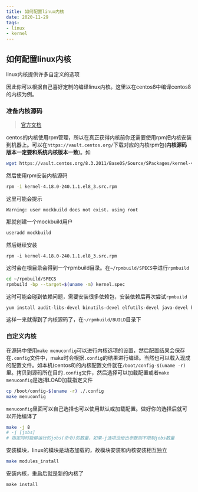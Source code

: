```yaml
---
title: 如何配置linux内核
date: 2020-11-29
tags: 
- linux
- kernel
---
```


## 如何配置linux内核

linux内核提供许多自定义的选项

因此你可以根据自己喜好定制的编译linux内核。这里以在centos8中编译centos8的内核为例。


### 准备内核源码

> [官方文档](https://wiki.centos.org/zh/HowTos/I_need_the_Kernel_Source)

centos的内核使用rpm管理，所以在真正获得内核前你还需要使用rpm把内核安装到机器上。可以在`https://vault.centos.org/`下载对应的内核rpm包(**内核源码版本一定要和系统内核版本一致**)。如

```sh
wget https://vault.centos.org/8.3.2011/BaseOS/Source/SPackages/kernel-4.18.0-240.1.1.el8_3.src.rpm
```

然后使用rpm安装内核源码

```sh
rpm -i kernel-4.18.0-240.1.1.el8_3.src.rpm
```

这里可能会提示

```
Warning: user mockbuild does not exist. using root
```

那就创建一个mockbuild用户

```sh
useradd mockbuild
```

然后继续安装

```
rpm -i kernel-4.18.0-240.1.1.el8_3.src.rpm
```

这时会在根目录会得到一个rpmbuild目录。在`~/rpmbuild/SPECS`中进行`rpmbuild`

```sh
cd ~/rpmbuild/SPECS
rpmbuild -bp --target=$(uname -m) kernel.spec
```

这时可能会碰到依赖问题，需要安装很多依赖包，安装依赖后再次尝试`rpmbuild`

```sh
yum install audit-libs-devel binutils-devel elfutils-devel java-devel kabi-dw libcap-devel libcap-ng-devel llvm-toolset ncurses-devel newt-devel numactl-devel openssl-devel pciutils-devel python3-devel python3-docutils  xz-devel zlib-devel
```

这样一来就得到了内核源码了，在`~/rpmbuild/BUILD`目录下


### 自定义内核

在源码中使用`make menuconfig`可以进行内核选项的设置，然后配置结果会保存在`.config`文件中，make时会根据`.config`的结果进行编译。当然也可以载入现成的配置文件。如本机(centos8)的内核配置文件就在`/boot/config-$(uname -r)`里。拷贝到源码所在目的`.config`文件，然后选择可以加载配置或者`make menuconfig`是选择LOAD加载指定文件

```sh
cp /boot/config-$(uname -r) ./.config
make menuconfig
```

`menuconfig`里面可以自己选择也可以使用默认或加载配置。做好你的选择后就可以开始编译了

```sh
make -j 8
# -j [jobs]
# 指定同时能够运行的jobs(命令)的数量，如果-j选项没给出参数则不限制jobs数量
```

安装模块，linux的模块是动态加载的，故模块安装和内核安装相互独立

```sh
make modules_install
```

安装内核，重启后就是新的内核了

```
make install
```

